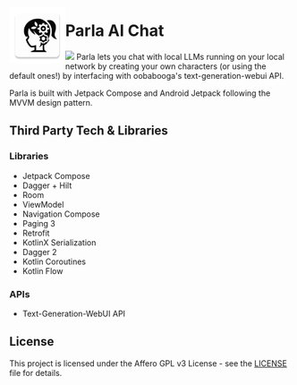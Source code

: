 <img src="app/src/main/res/mipmap-xxhdpi/ic_launcher.webp" align="left"
width="100">
# Parla AI Chat

<img src="https://github.com/f-ale/AIChat/assets/56679557/1be26f13-5346-45ac-83bc-085c06d7c38b" >
Parla lets you chat with local LLMs running on your local network by creating your own characters (or using the default ones!) by interfacing with oobabooga's text-generation-webui API.

Parla is built with Jetpack Compose and Android Jetpack following the MVVM design pattern.

## Third Party Tech & Libraries
### Libraries
  * Jetpack Compose
  * Dagger + Hilt
  * Room
  * ViewModel
  * Navigation Compose
  * Paging 3
  * Retrofit
  * KotlinX Serialization
  * Dagger 2
  * Kotlin Coroutines
  * Kotlin Flow
 
 ### APIs
 * Text-Generation-WebUI API

## License

This project is licensed under the Affero GPL v3 License - see the [LICENSE](LICENSE) file for details.
